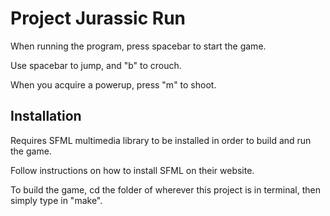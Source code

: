 # Project Jurassic Run

When running the program, press spacebar to start the game.

Use spacebar to jump, and "b" to crouch.

When you acquire a powerup, press "m" to shoot.

## Installation

Requires SFML multimedia library to be installed in order to build and run the game.

Follow instructions on how to install SFML on their website.

To build the game, cd the folder of wherever this project is in terminal, then simply type in "make".

